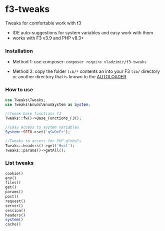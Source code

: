 # f3-tweaks
Tweaks for comfortable work with f3
* IDE auto-suggestions for system variables and easy work with them 
* works with F3 v3.9 and PHP v8.3+

### Installation
- Method 1: use composer: `composer require vladzimir/f3-tweaks`

- Method 2: copy the folder `lib/*` contents an into your F3 `lib/` directory or another directory that is known to the [AUTOLOADER](https://fatfreeframework.com/quick-reference#AUTOLOAD)

### How to use
```php
use Tweaks\Tweaks;
use Tweaks\Enums\EnumSystem as System;

//Tweak base functions f3
Tweaks::fw()->Base_Functions_F3();

//Easy access to system variables
System::SEED->set('qSwDeFr');

//Tweaks to access for PHP globals
Tweaks::headers()->get('Host');
Tweaks::params()->getAll();
```
### List tweaks
```php
cookie()
env()
files()
get()
params()
post()
request()
server()
session()
headers()
system()
cache()
```
